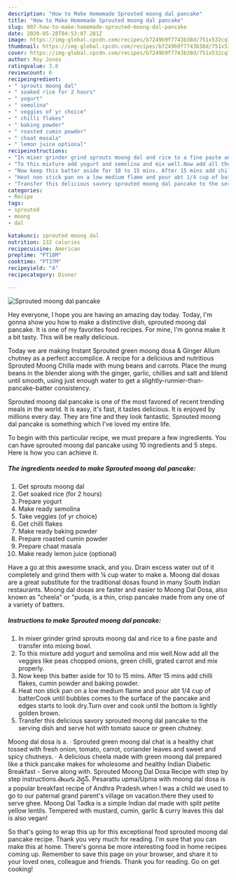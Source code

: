 ```yaml
---
description: "How to Make Homemade Sprouted moong dal pancake"
title: "How to Make Homemade Sprouted moong dal pancake"
slug: 907-how-to-make-homemade-sprouted-moong-dal-pancake
date: 2020-05-28T04:53:07.281Z
image: https://img-global.cpcdn.com/recipes/b7249b9f7743b38d/751x532cq70/sprouted-moong-dal-pancake-recipe-main-photo.jpg
thumbnail: https://img-global.cpcdn.com/recipes/b7249b9f7743b38d/751x532cq70/sprouted-moong-dal-pancake-recipe-main-photo.jpg
cover: https://img-global.cpcdn.com/recipes/b7249b9f7743b38d/751x532cq70/sprouted-moong-dal-pancake-recipe-main-photo.jpg
author: Roy Jones
ratingvalue: 3.8
reviewcount: 6
recipeingredient:
- " sprouts moong dal"
- " soaked rice for 2 hours"
- " yogurt"
- " semolina"
- " veggies of yr choice"
- " chilli flakes"
- " baking powder"
- " roasted cumin powder"
- " chaat masala"
- " lemon juice optional"
recipeinstructions:
- "In mixer grinder grind sprouts moong dal and rice to a fine paste and transfer into mixing bowl."
- "To this mixture add yogurt and semolina and mix well.Now add all the veggies like peas chopped onions, green chilli, grated carrot and mix properly."
- "Now keep this batter aside for 10 to 15 mins. After 15 mins add chilli flakes, cumin powder and baking powder."
- "Heat non stick pan on a low medium flame and pour abt 1/4 cup of batterCook until bubbles comes to the surface of the pancake and edges starts to look dry.Turn over and cook until the bottom is lightly golden brown."
- "Transfer this delicious savory sprouted moong dal pancake to the serving dish and serve hot with tomato sauce or green chutney."
categories:
- Recipe
tags:
- sprouted
- moong
- dal

katakunci: sprouted moong dal 
nutrition: 232 calories
recipecuisine: American
preptime: "PT18M"
cooktime: "PT37M"
recipeyield: "4"
recipecategory: Dinner

---
```



![Sprouted moong dal pancake](https://img-global.cpcdn.com/recipes/b7249b9f7743b38d/751x532cq70/sprouted-moong-dal-pancake-recipe-main-photo.jpg)

Hey everyone, I hope you are having an amazing day today. Today, I'm gonna show you how to make a distinctive dish, sprouted moong dal pancake. It is one of my favorites food recipes. For mine, I'm gonna make it a bit tasty. This will be really delicious.

Today we are making Instant Sprouted green moong dosa &amp; Ginger Allum chutney as a perfect accomplice. A recipe for a delicious and nutritious Sprouted Moong Chilla made with mung beans and carrots. Place the mung beans in the blender along with the ginger, garlic, chillies and salt and blend until smooth, using just enough water to get a slightly-runnier-than-pancake-batter consistency.

Sprouted moong dal pancake is one of the most favored of recent trending meals in the world. It is easy, it's fast, it tastes delicious. It is enjoyed by millions every day. They are fine and they look fantastic. Sprouted moong dal pancake is something which I've loved my entire life.


To begin with this particular recipe, we must prepare a few ingredients. You can have sprouted moong dal pancake using 10 ingredients and 5 steps. Here is how you can achieve it.

<!--inarticleads1-->

##### The ingredients needed to make Sprouted moong dal pancake:

1. Get  sprouts moong dal
1. Get  soaked rice (for 2 hours)
1. Prepare  yogurt
1. Make ready  semolina
1. Take  veggies (of yr choice)
1. Get  chilli flakes
1. Make ready  baking powder
1. Prepare  roasted cumin powder
1. Prepare  chaat masala
1. Make ready  lemon juice (optional)


Have a go at this awesome snack, and you. Drain excess water out of it completely and grind them with ¼ cup water to make a. Moong dal dosas are a great substitute for the traditional dosas found in many South Indian restaurants. Moong dal dosas are faster and easier to Moong Dal Dosa, also known as &#34;cheela&#34; or &#34;puda, is a thin, crisp pancake made from any one of a variety of batters. 

<!--inarticleads2-->

##### Instructions to make Sprouted moong dal pancake:

1. In mixer grinder grind sprouts moong dal and rice to a fine paste and transfer into mixing bowl.
1. To this mixture add yogurt and semolina and mix well.Now add all the veggies like peas chopped onions, green chilli, grated carrot and mix properly.
1. Now keep this batter aside for 10 to 15 mins. After 15 mins add chilli flakes, cumin powder and baking powder.
1. Heat non stick pan on a low medium flame and pour abt 1/4 cup of batterCook until bubbles comes to the surface of the pancake and edges starts to look dry.Turn over and cook until the bottom is lightly golden brown.
1. Transfer this delicious savory sprouted moong dal pancake to the serving dish and serve hot with tomato sauce or green chutney.


Moong dal dosa is a. · Sprouted green moong dal chat is a healthy chat tossed with fresh onion, tomato, carrot, coriander leaves and sweet and spicy chutneys. · A delicious cheela made with green moong dal prepared like a thick pancake makes for wholesome and healthy Indian Diabetic Breakfast - Serve along with. Sprouted Moong Dal Dosa Recipe with step by step instructions.తెలుగు వెర్షన్. Pesarattu upma/Upma with moong dal dosa is a popular breakfast recipe of Andhra Pradesh.when I was a child we used to go to our paternal grand parent&#39;s village on vacation.there they used to serve ghee. Moong Dal Tadka is a simple Indian dal made with split petite yellow lentils. Tempered with mustard, cumin, garlic &amp; curry leaves this dal is also vegan! 

So that's going to wrap this up for this exceptional food sprouted moong dal pancake recipe. Thank you very much for reading. I'm sure that you can make this at home. There's gonna be more interesting food in home recipes coming up. Remember to save this page on your browser, and share it to your loved ones, colleague and friends. Thank you for reading. Go on get cooking!
